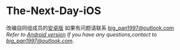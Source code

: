 # The-Next-Day-iOS
改编自同组成员的[安卓版](https://github.com/RICEYRQ/The-next-day-android)
如果有问题请联系 big_pan1997@outlook.com  
*Refer to [Android version](https://github.com/RICEYRQ/The-next-day-android)*
*If  you have any questions,contact to big_pan1997@outlook.com.*
